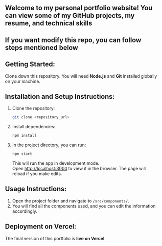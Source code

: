  

## Welcome to my personal portfolio website! You can view some of my GitHub projects, my resume, and technical skills

## If you want modify this repo, you can follow steps mentioned below

## Getting Started:  
Clone down this repository. You will need **Node.js** and **Git** installed globally on your machine.  

## Installation and Setup Instructions:  

1. Clone the repository:  
   ```bash
   git clone <repository_url>
   ```  
2. Install dependencies:  
   ```bash
   npm install
   ```  
3. In the project directory, you can run:  
   ```bash
   npm start
   ```  
   This will run the app in development mode.  
   Open [http://localhost:3000](http://localhost:3000) to view it in the browser. The page will reload if you make edits.  

## Usage Instructions:  
1. Open the project folder and navigate to `/src/components/`.  
2. You will find all the components used, and you can edit the information accordingly.  

## Deployment on Vercel:  
The final version of this portfolio is **live on Vercel**.  
